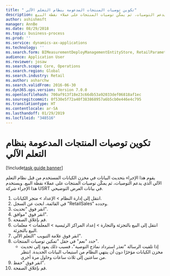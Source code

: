 ```yaml
---
title: " تكوين توصيات المنتجات المدعومة بنظام التعلم الآلي"
description: يقوم هذا الإجراء بتحديث البيانات في مخزن الكيانات المستخدم من قبل نظام التعلم الآلي الذي يدعم التوصيات، ثم يمكّن توصيات المنتجات على عملاء نقطة البيع.
author: ashishmsft
manager: AnnBe
ms.date: 08/29/2018
ms.topic: business-process
ms.prod: ''
ms.service: dynamics-ax-applications
ms.technology: ''
ms.search.form: BIMeasurementDeployManagementEntityStore, RetailParameters
audience: Application User
ms.reviewer: josaw
ms.search.scope: Core, Operations
ms.search.region: Global
ms.search.industry: Retail
ms.author: asharchw
ms.search.validFrom: 2016-06-30
ms.dyn365.ops.version: Version 7.0.0
ms.openlocfilehash: 700af913f18e23c66db53a92033def06818af1ec
ms.sourcegitcommit: 0f530e5f72a40f383868957a6b5cb0e446e4c795
ms.translationtype: HT
ms.contentlocale: ar-SA
ms.lasthandoff: 01/29/2019
ms.locfileid: "348516"
---
```

# <a name="configure-machine-learning-powered-product-recommendations"></a> تكوين توصيات المنتجات المدعومة بنظام التعلم الآلي

[!include[task guide banner](../includes/task-guide-banner.md)]

يقوم هذا الإجراء بتحديث البيانات في مخزن الكيانات المستخدم من قبل نظام التعلم الآلي الذي يدعم التوصيات، ثم يمكّن توصيات المنتجات على عملاء نقطة البيع. ويستخدم هذا الإجراء شركة USRT في بيانات العرض التوضيحي.

1. انتقل إلى إدارة النظام > الإعداد > متجر الكيانات‬.
2. في القائمة، ابحث عن السجل "RetailSales" وحدده.
3. انقر فوق "تحديث".
4. انقر فوق "موافق".
5. قم بإغلاق الصفحة.
6. انتقل إلى البيع بالتجزئة والتجارة > إعداد المراكز الرئيسية > المعلمات > معلمات البيع بالتجزئة‬.
7. انقر فوق علامة التبويب "التعلم الآلي".
8. حدد "نعم" في حقل "تمكين توصيات المنتجات‬".
    * إذا تلقيت الرسالة "تعذر استرداد نماذج التوصية"، فسبب ذلك يعود إلى تحديث مخزن الكيانات مؤخرًا دون أن ينتهي النظام من استيعاب البيانات الجديدة. انتظر من ساعتين إلى ثلاث ساعات وحاول مرة أخرى.  
9. انقر فوق "حفظ".
10. قم بإغلاق الصفحة.

